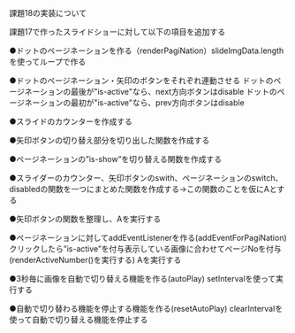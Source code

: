 課題18の実装について

課題17で作ったスライドショーに対して以下の項目を追加する


●ドットのページネーションを作る（renderPagiNation）slideImgData.lengthを使ってループで作る

●ドットのページネーション・矢印のボタンをそれぞれ連動させる
ドットのページネーションの最後が"is-active"なら、next方向ボタンはdisable
ドットのページネーションの最初が"is-active"なら、prev方向ボタンはdisable

●スライドのカウンターを作成する

●矢印ボタンの切り替え部分を切り出した関数を作成する

●ページネーションの”is-show”を切り替える関数を作成する

●スライダーのカウンター、矢印ボタンのswith、ページネーションのswitch、disabledの関数を一つにまとめた関数を作成する→この関数のことを仮にAとする

●矢印ボタンの関数を整理し、Aを実行する

●ページネーションに対してaddEventListenerを作る(addEventForPagiNation)
クリックしたら”is-active”を付与表示している画像に合わせてページNoを付与(renderActiveNumber()を実行する)
Aを実行する

●3秒毎に画像を自動で切り替える機能を作る(autoPlay)
setIntervalを使って実行する

●自動で切り替わる機能を停止する機能を作る(resetAutoPlay)
clearIntervalを使って自動で切り替える機能を停止する
